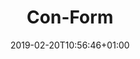 ---
title: "Con-Form"
description: ""
date: 2019-02-20T10:56:46+01:00
draft: false

logo: "/images/customers/con-form.png"
---